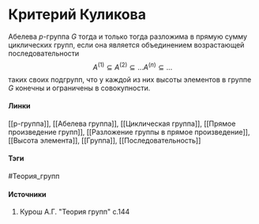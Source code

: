 # Критерий Куликова
Абелева $p$-группа $G$ тогда и только тогда разложима в прямую сумму циклических групп, если она является объединением возрастающей последовательности
$$
A^{(1)}\subseteq A^{(2)}\subseteq\dots
A^{(n)}\subseteq\dots
$$
таких своих подгрупп, что у каждой из них высоты элементов в группе $G$ конечны и ограничены в совокупности.
#### Линки
 [[p-группа]],
 [[Абелева группа]],
 [[Циклическая группа]],
 [[Прямое произведение групп]],
 [[Разложение группы в прямое произведение]],
 [[Высота элемента]],
 [[Группа]],
 [[Последовательность]]
#### Тэги
 #Теория_групп 
#### Источники
 1. Курош А.Г. "Теория групп" с.144